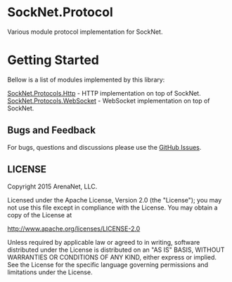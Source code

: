 SockNet.Protocol
=====
Various module protocol implementation for SockNet.

Getting Started
==========
Bellow is a list of modules implemented by this library:

[SockNet.Protocols.Http](https://github.com/arenanet/socknet/tree/master/SockNet.Protocols/Http) - HTTP implementation on top of SockNet.
<br />
[SockNet.Protocols.WebSocket](https://github.com/arenanet/socknet/tree/master/SockNet.Protocols/WebSocket) - WebSocket implementation on top of SockNet.

## Bugs and Feedback

For bugs, questions and discussions please use the [GitHub Issues](https://github.com/ArenaNet/SockNet/issues).

## LICENSE

Copyright 2015 ArenaNet, LLC.

Licensed under the Apache License, Version 2.0 (the "License");
you may not use this file except in compliance with the License.
You may obtain a copy of the License at

<http://www.apache.org/licenses/LICENSE-2.0>

Unless required by applicable law or agreed to in writing, software
distributed under the License is distributed on an "AS IS" BASIS,
WITHOUT WARRANTIES OR CONDITIONS OF ANY KIND, either express or implied.
See the License for the specific language governing permissions and
limitations under the License.